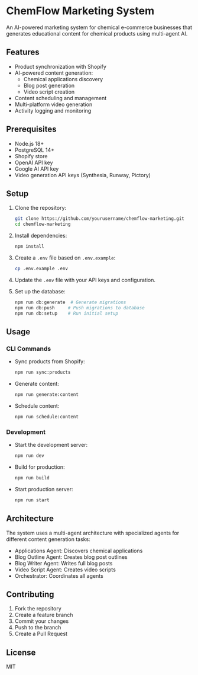 # ChemFlow Marketing System

An AI-powered marketing system for chemical e-commerce businesses that generates educational content for chemical products using multi-agent AI.

## Features

- Product synchronization with Shopify
- AI-powered content generation:
  - Chemical applications discovery
  - Blog post generation
  - Video script creation
- Content scheduling and management
- Multi-platform video generation
- Activity logging and monitoring

## Prerequisites

- Node.js 18+
- PostgreSQL 14+
- Shopify store
- OpenAI API key
- Google AI API key
- Video generation API keys (Synthesia, Runway, Pictory)

## Setup

1. Clone the repository:
   ```bash
   git clone https://github.com/yourusername/chemflow-marketing.git
   cd chemflow-marketing
   ```

2. Install dependencies:
   ```bash
   npm install
   ```

3. Create a `.env` file based on `.env.example`:
   ```bash
   cp .env.example .env
   ```

4. Update the `.env` file with your API keys and configuration.

5. Set up the database:
   ```bash
   npm run db:generate  # Generate migrations
   npm run db:push     # Push migrations to database
   npm run db:setup    # Run initial setup
   ```

## Usage

### CLI Commands

- Sync products from Shopify:
  ```bash
  npm run sync:products
  ```

- Generate content:
  ```bash
  npm run generate:content
  ```

- Schedule content:
  ```bash
  npm run schedule:content
  ```

### Development

- Start the development server:
  ```bash
  npm run dev
  ```

- Build for production:
  ```bash
  npm run build
  ```

- Start production server:
  ```bash
  npm run start
  ```

## Architecture

The system uses a multi-agent architecture with specialized agents for different content generation tasks:

- Applications Agent: Discovers chemical applications
- Blog Outline Agent: Creates blog post outlines
- Blog Writer Agent: Writes full blog posts
- Video Script Agent: Creates video scripts
- Orchestrator: Coordinates all agents

## Contributing

1. Fork the repository
2. Create a feature branch
3. Commit your changes
4. Push to the branch
5. Create a Pull Request

## License

MIT
